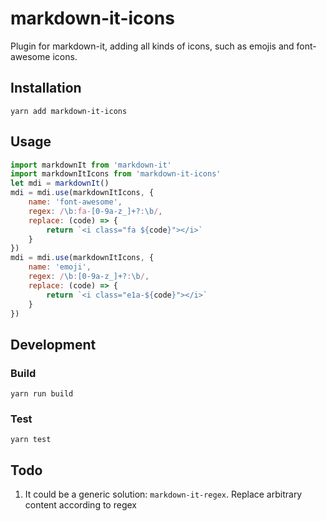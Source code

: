 # markdown-it-icons

Plugin for markdown-it, adding all kinds of icons, such as emojis and font-awesome icons.


## Installation

```
yarn add markdown-it-icons
```


## Usage

```javascript
import markdownIt from 'markdown-it'
import markdownItIcons from 'markdown-it-icons'
let mdi = markdownIt()
mdi = mdi.use(markdownItIcons, {
    name: 'font-awesome',
    regex: /\b:fa-[0-9a-z_]+?:\b/,
    replace: (code) => {
        return `<i class="fa ${code}"></i>`
    }
})
mdi = mdi.use(markdownItIcons, {
    name: 'emoji',
    regex: /\b:[0-9a-z_]+?:\b/,
    replace: (code) => {
        return `<i class="e1a-${code}"></i>`
    }
})
```


## Development

### Build

```
yarn run build
```

### Test

```
yarn test
```


## Todo

1. It could be a generic solution: `markdown-it-regex`. Replace arbitrary content according to regex
